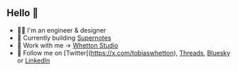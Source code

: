 ## Hello 👋

- 👨‍💻 I'm an engineer & designer
- 📝 Currently building [Supernotes](https://supernotes.app)
- 🍥 Work with me -> [Whetton Studio](https://whetton.studio)
- 💬 Follow me on [Twitter[(https://x.com/tobiaswhetton), [Threads](https://threads.net/@tobiaswhetton), [Bluesky](https://bsky.app/profile/tobias.so) or [LinkedIn](https://www.linkedin.com/in/twhetton/)
